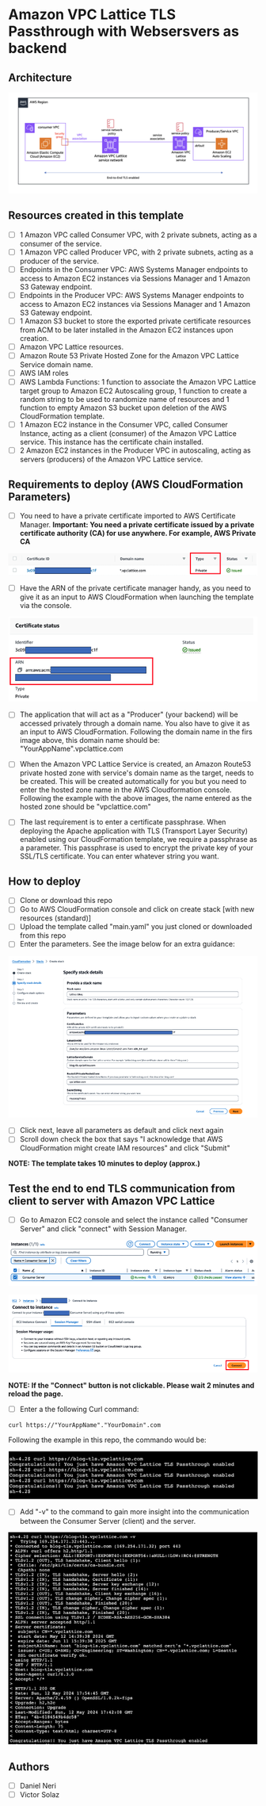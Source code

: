 # Amazon VPC Lattice TLS Passthrough with Websersvers as backend

## Architecture

![Architecture](images/arch.png)

## Resources created in this template
- [ ] 1 Amazon VPC called Consumer VPC, with 2 private subnets, acting as a consumer of the service.
- [ ] 1 Amazon VPC called Producer VPC, with 2 private subnets, acting as a producer of the service.
- [ ] Endpoints in the Consumer VPC: AWS Systems Manager endpoints to access to Amazon EC2 instances via Sessions Manager and 1 Amazon S3 Gateway endpoint. 
- [ ] Endpoints in the Producer VPC: AWS Systems Manager endpoints to access to Amazon EC2 instances via Sessions Manager and 1 Amazon S3 Gateway endpoint.
- [ ] 1 Amazon S3 bucket to store the exported private certificate resources from ACM to be later installed in the Amazon EC2 instances upon creation.
- [ ] Amazon VPC Lattice resources.
- [ ] Amazon Route 53 Private Hosted Zone for the Amazon VPC Lattice Service domain name.
- [ ] AWS IAM roles
- [ ] AWS Lambda Functions: 1 function to associate the Amazon VPC Lattice target group to Amazon EC2 Autoscaling group, 1 function to create a random string to be used to randomize name of resources and 1 function to empty Amazon S3 bucket upon deletion of the AWS CloudFormation template.
- [ ] 1 Amazon EC2 instance in the Consumer VPC, called Consumer Instance, acting as a client (consumer) of the Amazon VPC Lattice service. This instance has the certificate chain installed. 
- [ ] 2 Amazon EC2 instances in the Producer VPC in autoscaling, acting as servers (producers) of the Amazon VPC Lattice service.

## Requirements to deploy (AWS CloudFormation Parameters)

- [ ] You need to have a private certificate imported to AWS Certificate Manager. **Important: You need a private certificate issued by a private certificate authority (CA) for use anywhere. For example, AWS Private CA**

![Private ACM](images/acm.png)

- [ ] Have the ARN of the private certificate manager handy, as you need to give it as an input to AWS CloudFormation when launching the template via the console.

![Certificate ARN](images/certificate-arn.png)

- [ ] The application that will act as a "Producer" (your backend) will be accessed privately through a domain name. You also have to give it as an input to AWS CloudFormation. Following the domain name in the firs image above, this domain name should be: "YourAppName".vpclattice.com

- [ ] When the Amazon VPC Lattice Service is created, an Amazon Route53 private hosted zone with service's domain name as the target, needs to be created. This will be created automatically for you but you need to enter the hosted zone name in the AWS Cloudformation console. Following the example with the above images, the name entered as the hosted zone should be "vpclattice.com"

- [ ] The last requirement is to enter a certificate passphrase. When deploying the Apache application with TLS (Transport Layer Security) enabled using our CloudFormation template, we require a passphrase as a parameter. This passphrase is used to encrypt the private key of your SSL/TLS certificate. You can enter whatever string you want.

## How to deploy

- [ ] Clone or download this repo
- [ ] Go to AWS CloudFormation console and click on create stack [with new resources (standard)]
- [ ] Upload the template called "main.yaml" you just cloned or downloaded from this repo
- [ ] Enter the parameters. See the image below for an extra guidance:

![Parameters CFN](images/parameters.png)

- [ ] Click next, leave all parameters as default and click next again
- [ ] Scroll down check the box that says "I acknowledge that AWS CloudFormation might create IAM resources" and click "Submit"

**NOTE: The template takes 10 minutes to deploy (approx.)**

## Test the end to end TLS communication from client to server with Amazon VPC Lattice

- [ ] Go to Amazon EC2 console and select the instance called "Consumer Server" and click "connect" with Session Manager. 

![EC2 Connect](images/ec2-connect.png)

![EC2 Connect2](images/ec2-connect2.png)

**NOTE: If the "Connect" button is not clickable. Please wait 2 minutes and reload the page.**

- [ ] Enter a the following Curl command: 
```
curl https://"YourAppName"."YourDomain".com
```
Following the example in this repo, the commando would be: 

![Command1](images/command1.png)

- [ ] Add "-v" to the command to gain more insight into the communication between the Consumer Server (client) and the server.

![Command2](images/command2.png)

## Authors
- [ ] Daniel Neri
- [ ] Victor Solaz
